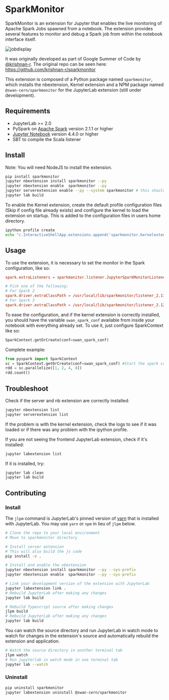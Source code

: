 # SparkMonitor

SparkMonitor is an extension for Jupyter that enables the live monitoring of Apache Spark Jobs spawned from a notebook. The extension provides several features to monitor and debug a Spark job from within the notebook interface itself.

![jobdisplay](https://user-images.githubusercontent.com/6822941/29753710-ff8849b6-8b94-11e7-8f9c-bdc59bf72143.gif)

It was originally developed as part of Google Summer of Code by [@krishnan-r](https://github.com/krishnan-r). The original repo can be seen here: https://github.com/krishnan-r/sparkmonitor


This extension is composed of a Python package named `sparkmonitor`, which installs the nbextension, Kernel extension and a NPM package named `@swan-cern/sparkmonitor` for the JupyterLab extension (still under development).


## Requirements

* JupyterLab >= 2.0
* PySpark on [Apache Spark](https://spark.apache.org/) version 2.1.1 or higher
* [Jupyter Notebook](http://jupyter.org/) version 4.4.0 or higher
* SBT to compile the Scala listener

## Install

Note: You will need NodeJS to install the extension.

```bash
pip install sparkmonitor
jupyter nbextension install sparkmonitor --py
jupyter nbextension enable  sparkmonitor --py
jupyter serverextension enable --py --system sparkmonitor # this should happen automatically
jupyter lab build
```

To enable the Kernel extension, create the default profile configuration files (Skip if config file already exists) and configure the kernel to load the extension on startup. This is added to the configuration files in users home directory.

```bash
ipython profile create
echo "c.InteractiveShellApp.extensions.append('sparkmonitor.kernelextension')" >>  $(ipython profile locate default)/ipython_kernel_config.py
```

<!-- ## Configuration
By default the Spark Web UI runs on `localhost:4040`. If this is not the case, setting the environment variable `SPARKMONITOR_UI_HOST` and `SPARKMONITOR_UI_PORT` overrides the default Spark UI hostname `localhost` and port 4040 used by the Spark UI proxy. -->

## Usage

To use the extension, it is necessary to set the monitor in the Spark configuration, like so:

```conf
spark.extraListeners = sparkmonitor.listener.JupyterSparkMonitorListener

# Pick one of the following:
# For Spark 2
spark.driver.extraClassPath = /usr/local/lib/sparkmonitor/listener_2.11.jar #lives inside the sparkmonitor module
# For Spark 3
spark.driver.extraClassPath = /usr/local/lib/sparkmonitor/listener_2.12.jar #lives inside the sparkmonitor module
```

To ease the configuration, and if the kernel extension is correctly installed, you should have the variable `swan_spark_conf` available from inside your notebook with everything already set.
To use it, just configure SparkContext like so:

```python
SparkContext.getOrCreate(conf=swan_spark_conf)
```

Complete example:

```python
from pyspark import SparkContext
sc = SparkContext.getOrCreate(conf=swan_spark_conf) #Start the spark context
rdd = sc.parallelize([1, 2, 4, 8])
rdd.count()
```

## Troubleshoot

Check if the server and nb extension are correctly installed:
```bash
jupyter nbextension list
jupyter serverextension list
```

If the problem is with the kernel extension, check the logs to see if it was loaded or if there was any problem with the ipython profile.

If you are not seeing the frontend JupyterLab extension, check if it's installed:

```bash
jupyter labextension list
```

If it is installed, try:

```bash
jupyter lab clean
jupyter lab build
```

## Contributing

### Install

The `jlpm` command is JupyterLab's pinned version of
[yarn](https://yarnpkg.com/) that is installed with JupyterLab. You may use
`yarn` or `npm` in lieu of `jlpm` below.

```bash
# Clone the repo to your local environment
# Move to sparkmonitor directory

# Install server extension
# This will also build the js code
pip install -e .

# Install and enable the nbextension
jupyter nbextension install sparkmonitor --py --sys-prefix
jupyter nbextension enable  sparkmonitor --py --sys-prefix

# Link your development version of the extension with JupyterLab
jupyter labextension link .
# Rebuild JupyterLab after making any changes
jupyter lab build

# Rebuild Typescript source after making changes
jlpm build
# Rebuild JupyterLab after making any changes
jupyter lab build
```

You can watch the source directory and run JupyterLab in watch mode to watch for changes in the extension's source and automatically rebuild the extension and application.

```bash
# Watch the source directory in another terminal tab
jlpm watch
# Run jupyterlab in watch mode in one terminal tab
jupyter lab --watch
```

### Uninstall

```bash
pip uninstall sparkmonitor
jupyter labextension uninstall @swan-cern/sparkmonitor
```
